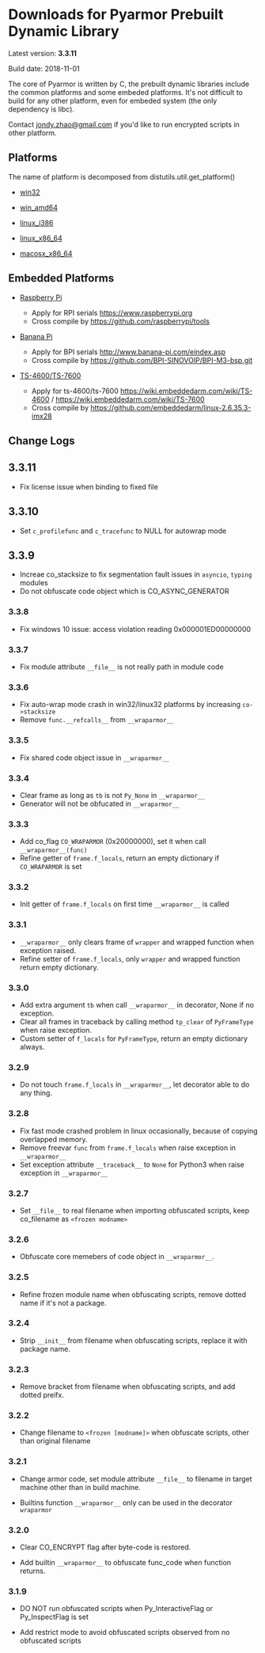 # Downloads for Pyarmor Prebuilt Dynamic Library #

Latest version: **3.3.11**

Build date: 2018-11-01

The core of Pyarmor is written by C, the prebuilt dynamic libraries
include the common platforms and some embeded platforms. It's not
difficult to build for any other platform, even for embeded system
(the only dependency is libc).

Contact <jondy.zhao@gmail.com> if you'd like to run encrypted scripts
in other platform.

## Platforms

The name of platform is decomposed from distutils.util.get_platform()

* [win32](http://pyarmor.dashingsoft.com/downloads/platforms/win32/_pytransform.dll)

* [win_amd64](http://pyarmor.dashingsoft.com/downloads/platforms/win_amd64/_pytransform.dll)

* [linux_i386](http://pyarmor.dashingsoft.com/downloads/platforms/linux_i386/_pytransform.so)

* [linux_x86_64](http://pyarmor.dashingsoft.com/downloads/platforms/linux_x86_64/_pytransform.so)

* [macosx_x86_64](http://pyarmor.dashingsoft.com/downloads/platforms/macosx_x86_64/_pytransform.dylib)

## Embedded Platforms

* [Raspberry Pi](http://pyarmor.dashingsoft.com/downloads/platforms/raspberrypi/_pytransform.so)

    * Apply for RPI serials https://www.raspberrypi.org
    * Cross compile by https://github.com/raspberrypi/tools

* [Banana Pi](http://pyarmor.dashingsoft.com/downloads/platforms/bananapi/_pytransform.so)

    * Apply for BPI serials http://www.banana-pi.com/eindex.asp
    * Cross compile by https://github.com/BPI-SINOVOIP/BPI-M3-bsp.git

* [TS-4600/TS-7600](http://pyarmor.dashingsoft.com/downloads/platforms/ts-4600/_pytransform.so)

    * Apply for ts-4600/ts-7600 https://wiki.embeddedarm.com/wiki/TS-4600 / https://wiki.embeddedarm.com/wiki/TS-7600
    * Cross compile by https://github.com/embeddedarm/linux-2.6.35.3-imx28

## Change Logs

## 3.3.11

* Fix license issue when binding to fixed file

## 3.3.10

* Set `c_profilefunc` and `c_tracefunc` to NULL for autowrap mode

## 3.3.9

* Increae co_stacksize to fix segmentation fault issues in `asyncio`, `typing` modules
* Do not obfuscate code object which is CO_ASYNC_GENERATOR

### 3.3.8

* Fix windows 10 issue: access violation reading 0x000001ED00000000

### 3.3.7

* Fix module attribute `__file__` is not really path in module code

### 3.3.6

* Fix auto-wrap mode crash in win32/linux32 platforms by increasing `co->stacksize`
* Remove `func.__refcalls__` from `__wraparmor__`

### 3.3.5

* Fix shared code object issue in `__wraparmor__`

### 3.3.4

* Clear frame as long as `tb` is not `Py_None` in `__wraparmor__`
* Generator will not be obfucated in `__wraparmor__`

### 3.3.3

* Add co_flag `CO_WRAPARMOR` (0x20000000), set it when call `__wraparmor__(func)`
* Refine getter of `frame.f_locals`, return an empty dictionary if `CO_WRAPARMOR` is set

### 3.3.2

* Init getter of `frame.f_locals` on first time `__wraparmor__` is called

### 3.3.1

* `__wraparmor__` only clears frame of `wrapper` and wrapped function when exception raised.
* Refine setter of `frame.f_locals`, only `wrapper` and wrapped function return empty dictionary.

### 3.3.0

* Add extra argument `tb` when call `__wraparmor__` in decorator, None if no exception.
* Clear all frames in traceback by calling method `tp_clear` of `PyFrameType` when raise exception.
* Custom setter of `f_locals` for `PyFrameType`, return an empty dictionary always.

### 3.2.9

* Do not touch `frame.f_locals` in `__wraparmor__`, let decorator able to do any thing.

### 3.2.8

* Fix fast mode crashed problem in linux occasionally, because of copying overlapped memory.
* Remove freevar `func` from `frame.f_locals` when raise exception in `__wraparmor__`
* Set exception attribute `__traceback__` to `None` for Python3 when raise exception in `__wraparmor__`

### 3.2.7

* Set `__file__` to real filename when importing obfuscated scripts, keep co_filename as `<frozen modname>`

### 3.2.6

* Obfuscate core memebers of code object in `__wraparmor__`.

### 3.2.5

* Refine frozen module name when obfuscating scripts, remove dotted name if it's not a package.

### 3.2.4

* Strip `__init__` from filename when obfuscating scripts, replace it with package name.

### 3.2.3

* Remove bracket from filename when obfuscating scripts, and add dotted preifx.

### 3.2.2

* Change filename to `<frozen [modname]>` when obfuscate scripts, other than original filename

### 3.2.1

* Change armor code, set module attribute `__file__` to filename in target machine other than in build machine.

* Builtins function `__wraparmor__` only can be used in the decorator `wraparmor`

### 3.2.0

* Clear CO_ENCRYPT flag after byte-code is restored.

* Add builtin `__wraparmor__` to obfuscate func_code when function returns.

### 3.1.9

* DO NOT run obfuscated scripts when Py_InteractiveFlag or Py_InspectFlag is set

* Add restrict mode to avoid obfuscated scripts observed from no obfuscated scripts
